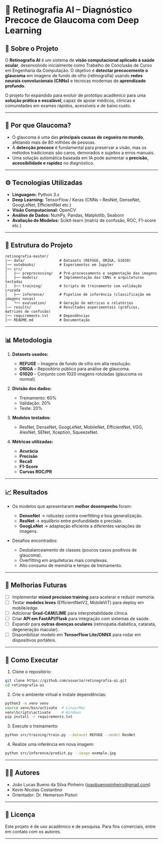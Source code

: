 # 🧠 Retinografia AI – Diagnóstico Precoce de Glaucoma com Deep Learning

## 📌 Sobre o Projeto

O **Retinografia AI** é um sistema de **visão computacional aplicado à saúde ocular**, desenvolvido inicialmente como Trabalho de Conclusão de Curso em Engenharia da Computação. O objetivo é **detectar precocemente o glaucoma** em imagens de fundo de olho (retinografia) usando **redes neurais convolucionais (CNNs)** e técnicas modernas de **aprendizado profundo**.

O projeto foi expandido para evoluir de protótipo acadêmico para uma **solução prática e escalável**, capaz de apoiar médicos, clínicas e comunidades em exames rápidos, acessíveis e de baixo custo.

---

## 🚨 Por que Glaucoma?

* O glaucoma é uma das **principais causas de cegueira no mundo**, afetando mais de 80 milhões de pessoas.
* A **detecção precoce** é fundamental para preservar a visão, mas os métodos tradicionais são caros, demorados e sujeitos a erros manuais.
* Uma solução automática baseada em IA pode aumentar a **precisão, acessibilidade e rapidez** no diagnóstico.

---

## ⚙️ Tecnologias Utilizadas

* **Linguagem:** Python 3.x
* **Deep Learning:** TensorFlow / Keras (CNNs – ResNet, DenseNet, GoogLeNet, EfficientNet etc.)
* **Visão Computacional:** OpenCV
* **Análise de Dados:** NumPy, Pandas, Matplotlib, Seaborn
* **Avaliação de Modelos:** Scikit-learn (matriz de confusão, ROC, F1-score etc.)

---

## 📂 Estrutura do Projeto

```
retinografia-master/
│── data/                # Datasets (REFUGE, ORIGA, G1020)
│── notebooks/           # Experimentos em Jupyter
│── src/
│   ├── preprocessing/   # Pré-processamento e segmentação das imagens
│   ├── models/          # Implementação das CNNs e arquiteturas testadas
│   ├── training/        # Scripts de treinamento com validação cruzada
│   ├── inference/       # Pipeline de inferência (classificação em imagens novas)
│   └── evaluation/      # Geração de métricas e relatórios
│── results/             # Resultados experimentais (gráficos, matrizes de confusão)
│── requirements.txt     # Dependências
│── README.md            # Documentação
```

---

## 📊 Metodologia

1. **Datasets usados:**

   * **REFUGE** – Imagens de fundo de olho em alta resolução.
   * **ORIGA** – Repositório público para análise de glaucoma.
   * **G1020** – Conjunto com 1020 imagens rotuladas (glaucoma vs normal).

2. **Divisão dos dados:**

   * Treinamento: 60%
   * Validação: 20%
   * Teste: 20%

3. **Modelos testados:**

   * ResNet, DenseNet, GoogLeNet, MobileNet, EfficientNet, VGG, AlexNet, SENet, Xception, SqueezeNet.

4. **Métricas utilizadas:**

   * **Acurácia**
   * **Precisão**
   * **Recall**
   * **F1-Score**
   * **Curvas ROC/PR**

---

## 📈 Resultados

* Os modelos que apresentaram **melhor desempenho** foram:

  * **DenseNet** → robustez contra overfitting e boa generalização.
  * **ResNet** → equilíbrio entre profundidade e precisão.
  * **GoogLeNet** → adaptação eficiente a diferentes variações de imagens.

* Desafios encontrados:

  * Desbalanceamento de classes (poucos casos positivos de glaucoma).
  * Overfitting em arquiteturas mais complexas.
  * Alto consumo de memória e tempo de treinamento.

---

## 🚀 Melhorias Futuras

* [ ] Implementar **mixed precision training** para acelerar e reduzir memória.
* [ ] Testar **modelos leves** (EfficientNetV2, MobileViT) para deploy em mobile/edge.
* [ ] Adicionar **Grad-CAM/LIME** para interpretabilidade clínica.
* [ ] Criar **API em FastAPI/Flask** para integração com sistemas de saúde.
* [ ] Expandir para **outras doenças oculares** (retinopatia diabética, catarata, degeneração macular).
* [ ] Disponibilizar modelo em **TensorFlow Lite/ONNX** para rodar em dispositivos portáteis.

---

## 🧪 Como Executar

1. Clone o repositório:

```bash
git clone https://github.com/usuario/retinografia-ai.git
cd retinografia-ai
```

2. Crie o ambiente virtual e instale dependências:

```bash
python3 -m venv venv
source venv/bin/activate  # Linux/Mac
venv\Scripts\activate     # Windows
pip install -r requirements.txt
```

3. Execute o treinamento:

```bash
python src/training/train.py --dataset REFUGE --model ResNet
```

4. Realize uma inferência em nova imagem:

```bash
python src/inference/predict.py --image exemplo.jpg
```

---

## 👨‍💻 Autores

* João Lucas Bueno da Silva Pinheiro ([joaobuenopinheiro@gmail.com](mailto:joaobuenopinheiro@gmail.com))
* Kevin Nicolas Costantino
* Orientador: Dr. Hemerson Pistori

---

## 📜 Licença

Este projeto é de uso acadêmico e de pesquisa. Para fins comerciais, entre em contato com os autores.

---
